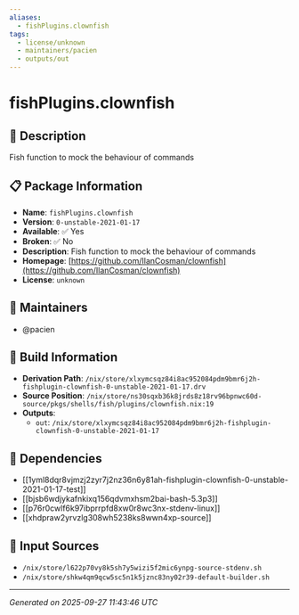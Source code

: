 ```yaml
---
aliases:
  - fishPlugins.clownfish
tags:
  - license/unknown
  - maintainers/pacien
  - outputs/out
---
```


# fishPlugins.clownfish

## 📝 Description

Fish function to mock the behaviour of commands

## 📋 Package Information

- **Name**: `fishPlugins.clownfish`
- **Version**: `0-unstable-2021-01-17`
- **Available**: ✅ Yes
- **Broken**: ✅ No
- **Description**: Fish function to mock the behaviour of commands
- **Homepage**: [https://github.com/IlanCosman/clownfish](https://github.com/IlanCosman/clownfish)
- **License**: `unknown`
## 👥 Maintainers

- @pacien


## 🔧 Build Information

- **Derivation Path**: `/nix/store/xlxymcsqz84i8ac952084pdm9bmr6j2h-fishplugin-clownfish-0-unstable-2021-01-17.drv`
- **Source Position**: `/nix/store/ns30sqxb36k8jrds8z18rv96bpnwc60d-source/pkgs/shells/fish/plugins/clownfish.nix:19`
- **Outputs**:
  - `out`:  `/nix/store/xlxymcsqz84i8ac952084pdm9bmr6j2h-fishplugin-clownfish-0-unstable-2021-01-17`

## 🔗 Dependencies

- [[1yml8dqr8vjmzj2zyr7j2nz36n6y81ah-fishplugin-clownfish-0-unstable-2021-01-17-test]]
- [[bjsb6wdjykafnkixq156qdvmxhsm2bai-bash-5.3p3]]
- [[p76r0cwlf6k97ibprrpfd8xw0r8wc3nx-stdenv-linux]]
- [[xhdpraw2yrvzlg308wh5238ks8wwn4xp-source]]

## 📁 Input Sources

- `/nix/store/l622p70vy8k5sh7y5wizi5f2mic6ynpg-source-stdenv.sh`
- `/nix/store/shkw4qm9qcw5sc5n1k5jznc83ny02r39-default-builder.sh`

---
*Generated on 2025-09-27 11:43:46 UTC*
